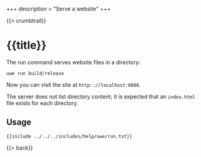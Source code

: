 +++
description = "Serve a website"
+++

{{> crumbtrail}}

# {{title}}

The run command serves website files in a directory:

```text
uwe run build/release
```

Now you can visit the site at `http:://localhost:8888`.

The server does not list directory content; it is expected that an `index.html` file exists for each directory.

## Usage

```text
{{include ../../../includes/help/uwe/run.txt}}
```

{{> back}}

